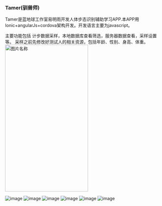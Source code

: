 ### Tamer(驯兽师)
Tamer是蓝地球工作室易明雨开发人体步态识别辅助学习APP.本APP用Ionic+angularJs+cordova架构开发。开发语言主要为javascript。



主要功能包括 计步数据采样，本地数据库查看筛选，服务器数据查看，采样设置等。
采样之前先修改好测试人的相关资源，包括年龄、性别、身高、体重。
<img src="https://github.com/yimingyu/tamer/blob/master/screenshot/Screenshot_20161013-210935.png" width = "270" height = "480" alt="图片名称" align=center />

![image](https://github.com/yimingyu/tamer/blob/master/screenshot/Screenshot_20161013-211005.png)
![image](https://github.com/yimingyu/tamer/blob/master/screenshot/Screenshot_20161013-211842.png)
![image](https://github.com/yimingyu/tamer/blob/master/screenshot/Screenshot_20161013-211931.png)
![image](https://github.com/yimingyu/tamer/blob/master/screenshot/Screenshot_20161013-211944.png)
![image](https://github.com/yimingyu/tamer/blob/master/screenshot/Screenshot_20161013-212022.png)
![image](https://github.com/yimingyu/tamer/blob/master/screenshot/Screenshot_20161013-212045.png)


